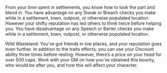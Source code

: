 From your time spent in settlements, you know how to look the part and blend in. You have advantage on any Sneak or Breach checks you make while in a settlement, town, outpost, or otherwise populated location. However your shifty reputation has led others to think twice before helping you. You have disadvantage on any Speech or Barter checks you make while in a settlement, town, outpost, or otherwise populated location. 

Wild Wasteland: You've got friends in low places, and your reputation goes even further. In addition to the traits effects; you can use your Discount ability three times before resting. However, there’s a price on your head for over 500 caps. Work with your GM on how you’ve obtained this bounty, who would be after you, and how this will affect your character.